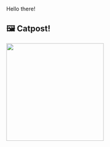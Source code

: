 Hello there!



## 🖼️ Catpost!

<sub>
    <img src="https://cdn2.thecatapi.com/images/dh5.jpg" height="256">
</sub>

